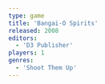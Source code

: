 ```yaml
---
type: game
title: 'Bangai-O Spirits'
released: 2008
editors: 
  - 'D3 Publisher'
players: 1
genres:
  - 'Shoot Them Up'
---
```

